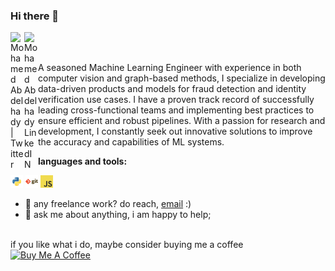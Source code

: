 ### Hi there 👋

<a href="https://twitter.com/adelizer0">
  <img align="left" alt="Mohamed Abdelhady | Twitter" width="22px" src="https://upload.wikimedia.org/wikipedia/commons/e/ef/Twitter_and_X_logos.svg" />
</a>
<a href="https://www.linkedin.com/in/maabdelhady/">
  <img align="left" alt="Mohamed Abdelhady LinkedIN" width="22px" src="https://upload.wikimedia.org/wikipedia/commons/8/81/LinkedIn_icon.svg" />
</a>
<br>
<br>

A seasoned Machine Learning Engineer with experience in both computer vision and graph-based methods, I specialize in developing data-driven products and models for fraud detection and identity verification use cases. I have a proven track record of successfully leading cross-functional teams and implementing best practices to ensure efficient and robust pipelines. With a passion for research and development, I constantly seek out innovative solutions to improve the accuracy and capabilities of ML systems.

**languages and tools:**  


<code><img height="20" src="https://raw.githubusercontent.com/github/explore/80688e429a7d4ef2fca1e82350fe8e3517d3494d/topics/python/python.png"></code>
<code><img height="20" src="https://raw.githubusercontent.com/github/explore/80688e429a7d4ef2fca1e82350fe8e3517d3494d/topics/git/git.png"></code>
<code><img height="20" src="https://raw.githubusercontent.com/github/explore/80688e429a7d4ef2fca1e82350fe8e3517d3494d/topics/javascript/javascript.png"></code>

- 💼 any freelance work? do reach, [email](mailto:m.adel.abdelhady@gmail.com) :)
- 💬 ask me about anything, i am happy to help;

<br>
if you like what i do, maybe consider buying me a coffee
<a href="https://www.buymeacoffee.com/madelabdelhady" target="_blank"><img src="https://cdn.buymeacoffee.com/buttons/v2/default-red.png" alt="Buy Me A Coffee" width="150" ></a>

<!--
**adelizer/adelizer** is a ✨ _special_ ✨ repository because its `README.md` (this file) appears on your GitHub profile.

Here are some ideas to get you started:

- 🔭 I’m currently working on ...
- 🌱 I’m currently learning ...
- 👯 I’m looking to collaborate on ...
- 🤔 I’m looking for help with ...
- 💬 Ask me about ...
- 📫 How to reach me: ...
- 😄 Pronouns: ...
- ⚡ Fun fact: ...
-->
